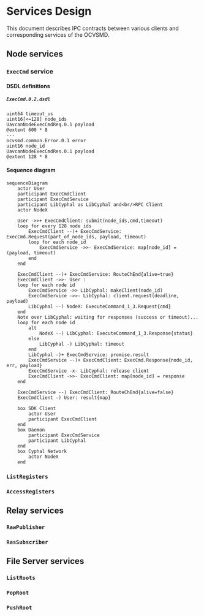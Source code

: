 # Services Design

This document describes IPC contracts between various clients and corresponding services of the OCVSMD.

## Node services

### `ExecCmd` service

#### DSDL definitions

##### `ExecCmd.0.2.dsdl`
```
uint64 timeout_us
uint16[<=128] node_ids
UavcanNodeExecCmdReq.0.1 payload
@extent 600 * 8
---
ocvsmd.common.Error.0.1 error
uint16 node_id
UavcanNodeExecCmdRes.0.1 payload
@extent 128 * 8
```
#### Sequence diagram
```mermaid
sequenceDiagram
    actor User
    participant ExecCmdClient
    participant ExecCmdService
    participant LibCyphal as LibCyphal and<br/>RPC Client
    actor NodeX
    
    User ->>+ ExecCmdClient: submit(node_ids,cmd,timeout)
    loop for every 128 node ids
        ExecCmdClient --)+ ExecCmdService: ExecCmd.Request(part_of_node_ids, payload, timeout)
        loop for each node_id
            ExecCmdService ->>- ExecCmdService: map[node_id] = (payload, timeout)
        end
    end
    
    ExecCmdClient --)+ ExecCmdService: RouteChEnd{alive=true}
    ExecCmdClient ->>- User : 
    loop for each node id
        ExecCmdService ->> LibCyphal: makeClient(node_id)
        ExecCmdService ->>- LibCyphal: client.request(deadline, payload)
        LibCyphal --) NodeX: ExecuteCommand_1_3.Request{cmd}
    end
    Note over LibCyphal: waiting for responses (success or timeout)...
    loop for each node id
        alt
            NodeX --) LibCyphal: ExecuteCommand_1_3.Response{status}
        else
            LibCyphal -) LibCyphal: timeout
        end
        LibCyphal -)+ ExecCmdService: promise.result
        ExecCmdService --)+ ExecCmdClient: ExecCmd.Response{node_id, err, payload}
        ExecCmdService -x- LibCyphal: release client
        ExecCmdClient ->>- ExecCmdClient: map[node_id] = response
    end
    
    ExecCmdService --) ExecCmdClient: RouteChEnd{alive=false}
    ExecCmdClient -) User: result{map}

    box SDK Client
        actor User
        participant ExecCmdClient
    end
    box Daemon
        participant ExecCmdService
        participant LibCyphal
    end
    box Cyphal Network
        actor NodeX
    end
```

### `ListRegisters`

### `AccessRegisters`

## Relay services

### `RawPublisher`

### `RasSubscriber`

## File Server services

### `ListRoots`

### `PopRoot`

### `PushRoot`
